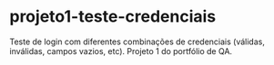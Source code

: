 # projeto1-teste-credenciais
Teste de login com diferentes combinações de credenciais (válidas, inválidas, campos vazios, etc). Projeto 1 do portfólio de QA.
